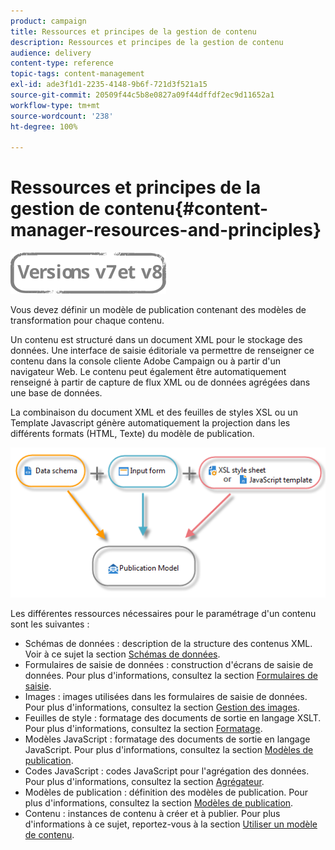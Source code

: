 ```yaml
---
product: campaign
title: Ressources et principes de la gestion de contenu
description: Ressources et principes de la gestion de contenu
audience: delivery
content-type: reference
topic-tags: content-management
exl-id: ade3f1d1-2235-4148-9b6f-721d3f521a15
source-git-commit: 20509f44c5b8e0827a09f44dffdf2ec9d11652a1
workflow-type: tm+mt
source-wordcount: '238'
ht-degree: 100%

---
```


# Ressources et principes de la gestion de contenu{#content-manager-resources-and-principles}

![](../../assets/common.svg)

Vous devez définir un modèle de publication contenant des modèles de transformation pour chaque contenu.

Un contenu est structuré dans un document XML pour le stockage des données. Une interface de saisie éditoriale va permettre de renseigner ce contenu dans la console cliente Adobe Campaign ou à partir d&#39;un navigateur Web. Le contenu peut également être automatiquement renseigné à partir de capture de flux XML ou de données agrégées dans une base de données.

La combinaison du document XML et des feuilles de styles XSL ou un Template Javascript génère automatiquement la projection dans les différents formats (HTML, Texte) du modèle de publication.

![](assets/d_ncs_content_process.png)

Les différentes ressources nécessaires pour le paramétrage d&#39;un contenu sont les suivantes :

* Schémas de données : description de la structure des contenus XML. Voir à ce sujet la section [Schémas de données](data-schemas.md).
* Formulaires de saisie de données : construction d&#39;écrans de saisie de données. Pour plus d&#39;informations, consultez la section [Formulaires de saisie](input-forms.md).
* Images : images utilisées dans les formulaires de saisie de données. Pour plus d&#39;informations, consultez la section [Gestion des images](formatting.md#image-management).
* Feuilles de style : formatage des documents de sortie en langage XSLT. Pour plus d&#39;informations, consultez la section [Formatage](formatting.md).
* Modèles JavaScript : formatage des documents de sortie en langage JavaScript. Pour plus d&#39;informations, consultez la section [Modèles de publication](publication-templates.md).
* Codes JavaScript : codes JavaScript pour l&#39;agrégation des données. Pour plus d&#39;informations, consultez la section [Agrégateur](publication-templates.md#aggregator).
* Modèles de publication : définition des modèles de publication. Pour plus d&#39;informations, consultez la section [Modèles de publication](publication-templates.md).
* Contenu : instances de contenu à créer et à publier. Pour plus d&#39;informations à ce sujet, reportez-vous à la section [Utiliser un modèle de contenu](using-a-content-template.md).
